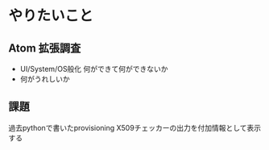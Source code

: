 # やりたいこと
## Atom 拡張調査
- UI/System/OS般化 何ができて何ができないか
- 何がうれしいか

## 課題
過去pythonで書いたprovisioning X509チェッカーの出力を付加情報として表示する
